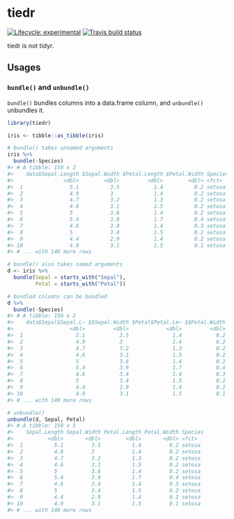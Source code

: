 
<!-- README.md is generated from README.Rmd. Please edit that file -->

# tiedr

<!-- badges: start -->

[![Lifecycle:
experimental](https://img.shields.io/badge/lifecycle-experimental-orange.svg)](https://www.tidyverse.org/lifecycle/#experimental)
[![Travis build
status](https://travis-ci.com/yutannihilation/tiedr.svg?branch=master)](https://travis-ci.com/yutannihilation/tiedr)
<!-- badges: end -->

tiedr is not tidyr.

## Usages

### `bundle()` and `unbundle()`

`bundle()` bundles columns into a data.frame column, and `unbundle()`
unbundles it.

``` r
library(tiedr)

iris <- tibble::as_tibble(iris)

# bundle() takes unnamed arguments
iris %>% 
  bundle(-Species)
#> # A tibble: 150 x 2
#>    data$Sepal.Length $Sepal.Width $Petal.Length $Petal.Width Species
#>                <dbl>        <dbl>         <dbl>        <dbl> <fct>  
#>  1               5.1          3.5           1.4          0.2 setosa 
#>  2               4.9          3             1.4          0.2 setosa 
#>  3               4.7          3.2           1.3          0.2 setosa 
#>  4               4.6          3.1           1.5          0.2 setosa 
#>  5               5            3.6           1.4          0.2 setosa 
#>  6               5.4          3.9           1.7          0.4 setosa 
#>  7               4.6          3.4           1.4          0.3 setosa 
#>  8               5            3.4           1.5          0.2 setosa 
#>  9               4.4          2.9           1.4          0.2 setosa 
#> 10               4.9          3.1           1.5          0.1 setosa 
#> # ... with 140 more rows

# bundle() also takes named arguments
d <- iris %>% 
  bundle(Sepal = starts_with("Sepal"),
         Petal = starts_with("Petal"))

# bundled columns can be bundled
d %>%
  bundle(-Species)
#> # A tibble: 150 x 2
#>    data$Sepal$Sepal.L~ $$Sepal.Width $Petal$Petal.Le~ $$Petal.Width Species
#>                  <dbl>         <dbl>            <dbl>         <dbl> <fct>  
#>  1                 5.1           3.5              1.4           0.2 setosa 
#>  2                 4.9           3                1.4           0.2 setosa 
#>  3                 4.7           3.2              1.3           0.2 setosa 
#>  4                 4.6           3.1              1.5           0.2 setosa 
#>  5                 5             3.6              1.4           0.2 setosa 
#>  6                 5.4           3.9              1.7           0.4 setosa 
#>  7                 4.6           3.4              1.4           0.3 setosa 
#>  8                 5             3.4              1.5           0.2 setosa 
#>  9                 4.4           2.9              1.4           0.2 setosa 
#> 10                 4.9           3.1              1.5           0.1 setosa 
#> # ... with 140 more rows

# unbundle()
unbundle(d, Sepal, Petal)
#> # A tibble: 150 x 5
#>    Sepal.Length Sepal.Width Petal.Length Petal.Width Species
#>           <dbl>       <dbl>        <dbl>       <dbl> <fct>  
#>  1          5.1         3.5          1.4         0.2 setosa 
#>  2          4.9         3            1.4         0.2 setosa 
#>  3          4.7         3.2          1.3         0.2 setosa 
#>  4          4.6         3.1          1.5         0.2 setosa 
#>  5          5           3.6          1.4         0.2 setosa 
#>  6          5.4         3.9          1.7         0.4 setosa 
#>  7          4.6         3.4          1.4         0.3 setosa 
#>  8          5           3.4          1.5         0.2 setosa 
#>  9          4.4         2.9          1.4         0.2 setosa 
#> 10          4.9         3.1          1.5         0.1 setosa 
#> # ... with 140 more rows
```
